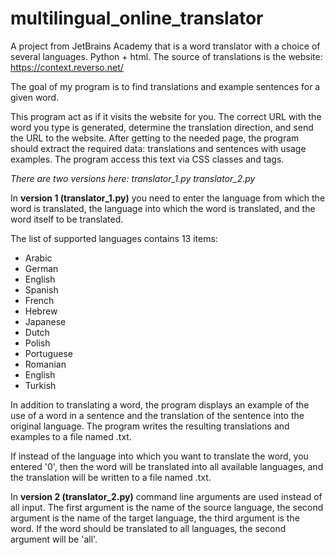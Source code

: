 # multilingual_online_translator
A project from JetBrains Academy that is a word translator with a choice of several languages. Python + html. The source of translations is the website: https://context.reverso.net/

The goal of my program is to find translations and example sentences for a given word. 

This program act as if it visits the website for you. The correct URL with the word you type is generated, determine the translation direction, and send the URL to the website. After getting to the needed page, the program should extract the required data: translations and sentences with usage examples. The program access this text via CSS classes and tags. 

*There are two versions here:
translator_1.py
translator_2.py*

In **version 1 (translator_1.py)** you need to enter the language from which the word is translated, the language into which the word is translated, and the word itself to be translated.

The list of supported languages contains 13 items:

* Arabic
* German
* English
* Spanish
* French
* Hebrew
* Japanese
* Dutch
* Polish
* Portuguese
* Romanian
* English
* Turkish

In addition to translating a word, the program displays an example of the use of a word in a sentence and the translation of the sentence into the original language. The program writes the resulting translations and examples to a file named <word> .txt.

If instead of the language into which you want to translate the word, you entered '0', then the word will be translated into all available languages, and the translation will be written to a file named <word> .txt.

In **version 2 (translator_2.py)** сommand line arguments are used instead of all input. The first argument is the name of the source language, the second argument is the name of the target language, the third argument is the word. If the word should be translated to all languages, the second argument will be 'all'.
